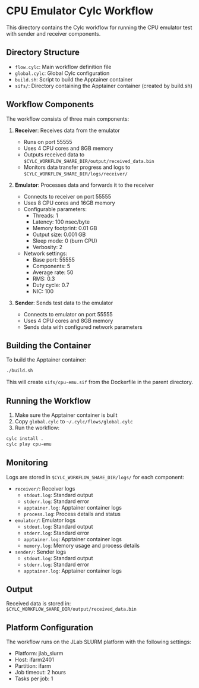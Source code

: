 # CPU Emulator Cylc Workflow

This directory contains the Cylc workflow for running the CPU emulator test with sender and receiver components.

## Directory Structure

- `flow.cylc`: Main workflow definition file
- `global.cylc`: Global Cylc configuration
- `build.sh`: Script to build the Apptainer container
- `sifs/`: Directory containing the Apptainer container (created by build.sh)

## Workflow Components

The workflow consists of three main components:

1. **Receiver**: Receives data from the emulator
   - Runs on port 55555
   - Uses 4 CPU cores and 8GB memory
   - Outputs received data to `$CYLC_WORKFLOW_SHARE_DIR/output/received_data.bin`
   - Monitors data transfer progress and logs to `$CYLC_WORKFLOW_SHARE_DIR/logs/receiver/`

2. **Emulator**: Processes data and forwards it to the receiver
   - Connects to receiver on port 55555
   - Uses 8 CPU cores and 16GB memory
   - Configurable parameters:
     - Threads: 1
     - Latency: 100 nsec/byte
     - Memory footprint: 0.01 GB
     - Output size: 0.001 GB
     - Sleep mode: 0 (burn CPU)
     - Verbosity: 2
   - Network settings:
     - Base port: 55555
     - Components: 5
     - Average rate: 50
     - RMS: 0.3
     - Duty cycle: 0.7
     - NIC: 100

3. **Sender**: Sends test data to the emulator
   - Connects to emulator on port 55555
   - Uses 4 CPU cores and 8GB memory
   - Sends data with configured network parameters

## Building the Container

To build the Apptainer container:

```bash
./build.sh
```

This will create `sifs/cpu-emu.sif` from the Dockerfile in the parent directory.

## Running the Workflow

1. Make sure the Apptainer container is built
2. Copy `global.cylc` to `~/.cylc/flows/global.cylc`
3. Run the workflow:

```bash
cylc install .
cylc play cpu-emu
```

## Monitoring

Logs are stored in `$CYLC_WORKFLOW_SHARE_DIR/logs/` for each component:
- `receiver/`: Receiver logs
  - `stdout.log`: Standard output
  - `stderr.log`: Standard error
  - `apptainer.log`: Apptainer container logs
  - `process.log`: Process details and status
- `emulator/`: Emulator logs
  - `stdout.log`: Standard output
  - `stderr.log`: Standard error
  - `apptainer.log`: Apptainer container logs
  - `memory.log`: Memory usage and process details
- `sender/`: Sender logs
  - `stdout.log`: Standard output
  - `stderr.log`: Standard error
  - `apptainer.log`: Apptainer container logs

## Output

Received data is stored in:
`$CYLC_WORKFLOW_SHARE_DIR/output/received_data.bin`

## Platform Configuration

The workflow runs on the JLab SLURM platform with the following settings:
- Platform: jlab_slurm
- Host: ifarm2401
- Partition: ifarm
- Job timeout: 2 hours
- Tasks per job: 1 